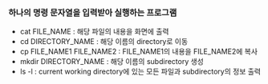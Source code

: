 ### 하나의 명령 문자열을 입력받아 실행하는 프로그램
- cat FILE_NAME : 해당 파일의 내용을 화면에 출력
- cd DIRECTORY_NAME : 해당 이름의 directory로 이동
- cp FILE_NAME1 FILE_NAME2 : FILE_NAME1의 내용을 FILE_NAME2에 복사
- mkdir DIRECTORY_NAME : 해당 이름의 subdirectory 생성
- ls -l : current working directory에 있는 모든 파일과 subdirectory의 정보 출력
